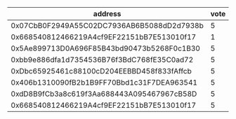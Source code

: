 address|vote|timestamp|signature
---|---|---|---
0x07CbB0F2949A55C02DC7936AB6B5088dD2d7938b|5|1604412196|0x61060828a164211403077728b2dc294ca389a6f1780081a9a5565114f175f2214d6f93dab3bc5667ae08d187e52165d0913bdc76f9a375d03be88d092978ed4b1c
0x668540812466219A4cf9EF22151bB7E513010f17|1|1604413558|0x73b4966ef3c3550182055019fec11d65d17718306c2c11ec3245ae53adce2cb22fd0991456e4f5f0bfd56bd8f411be2d8cafb3b3e1e8664f58d5e990a31079ee1b
0x5Ae899713D0A696F85B43bd90473b5268F0c1B30|5|1604415321|0x942fafe75dd2533a2ea1293a4f5c42982d2e3d1bcb809f9b8d43951a85dba156517a3f36fc933e2ab2228c8edf7d0b7bb483bf7c42fb46afaa0fec62853a36271c
0xbb9e886dfa1d7354536B76f3BdC768fE35C0ad72|5|1604418331|0xc956cb40ed1bd5b159928d5bfb47427348b92f76d2034536843d0b47d5fea6c07838a5671c9653faab5db4c75b37579d1dbcd5b86f67de764a442228bc4e71381b
0xDbc65925461c88100cD204EEBBD458f833fAffcb|5|1604426376|0x714255adfaef6d41d646bb0b9957a94647858d4a9d967e62ae739950d4fd2d4b494354a1a02545207eae7735e69ecfacbe2ab3d51315908503678fbcca900c341b
0x406b1310090fB2b1B9FF70Bbd1c31F7DEA963541|5|1604429762|0xa1ae5e26cc7509554fa2a0b7fccb2aefc9b434e4dd1ea36677aecd5994a07b7609a300d2659a9af2f45f546ae1ecfbf8ddfeee8cb58a301a03d3b16cd873cc291b
0xdD8B9fCb3a8c619f3Aa688443A095467967cB58D|5|1604432849|0x927a6735ea230e40898fc899754249b71e4fcd6a9939d15acfaa316687d3aab970192fe36af2a99b7bdc86ffe3bbe5855818487acf8e9f396112b35ca0b80f1b1c
0x668540812466219A4cf9EF22151bB7E513010f17|5|1604460342|0x5f8ff7ea97af3bb31e73841f160861f5c36e30114c147385abb412bc7dc927347332b17b243877f30afd2bec35ab1ded42b77ff3db6fad457a01d05cb4e9e86a1c